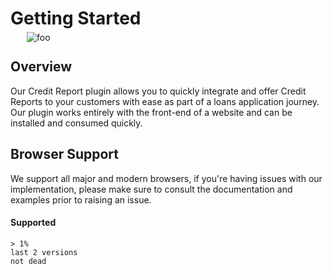 # Getting Started

<figure class="screen-window">
  <div class="browser-tab">
    <div class="browser-tab-option bg-danger"></div>
    <div class="browser-tab-option bg-warning"></div>
    <div class="browser-tab-option bg-success"></div>
  </div>
  <div class="screen-window-body" style='background-color:#848484;'>
    <img :src="$withBase('/modal-mobile.png')" alt="foo" style="margin: -1em 0 -1.2em -1em;max-width: 18em;">
  </div>
</figure>

## Overview

Our Credit Report plugin allows you to quickly integrate and offer Credit Reports to your customers with ease as part of a loans application journey. Our plugin works entirely with the front-end of a website and can be installed and consumed quickly.

## Browser Support

We support all major and modern browsers, if you're having issues with our implementation, please make sure to consult the documentation and examples prior to raising an issue.

#### Supported

```
> 1%
last 2 versions
not dead
```
